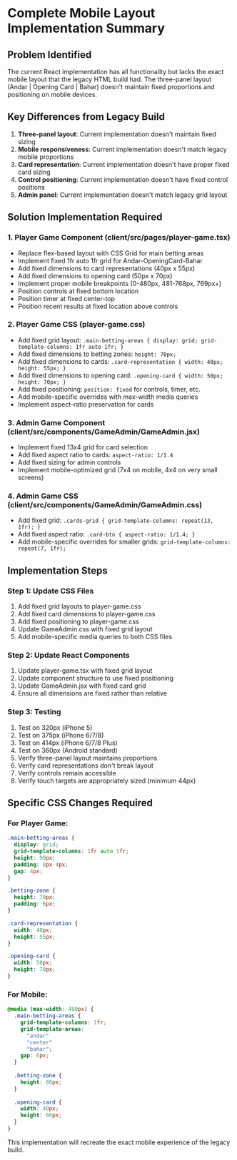 # Complete Mobile Layout Implementation Summary

## Problem Identified
The current React implementation has all functionality but lacks the exact mobile layout that the legacy HTML build had. The three-panel layout (Andar | Opening Card | Bahar) doesn't maintain fixed proportions and positioning on mobile devices.

## Key Differences from Legacy Build
1. **Three-panel layout**: Current implementation doesn't maintain fixed sizing
2. **Mobile responsiveness**: Current implementation doesn't match legacy mobile proportions  
3. **Card representation**: Current implementation doesn't have proper fixed card sizing
4. **Control positioning**: Current implementation doesn't have fixed control positions
5. **Admin panel**: Current implementation doesn't match legacy grid layout

## Solution Implementation Required

### 1. Player Game Component (client/src/pages/player-game.tsx)
- Replace flex-based layout with CSS Grid for main betting areas
- Implement fixed 1fr auto 1fr grid for Andar-OpeningCard-Bahar
- Add fixed dimensions to card representations (40px x 55px)
- Add fixed dimensions to opening card (50px x 70px)
- Implement proper mobile breakpoints (0-480px, 481-768px, 769px+)
- Position controls at fixed bottom location
- Position timer at fixed center-top
- Position recent results at fixed location above controls

### 2. Player Game CSS (player-game.css)
- Add fixed grid layout: `.main-betting-areas { display: grid; grid-template-columns: 1fr auto 1fr; }`
- Add fixed dimensions to betting zones: `height: 70px;`
- Add fixed dimensions to cards: `.card-representation { width: 40px; height: 55px; }`
- Add fixed dimensions to opening card: `.opening-card { width: 50px; height: 70px; }`
- Add fixed positioning: `position: fixed` for controls, timer, etc.
- Add mobile-specific overrides with max-width media queries
- Implement aspect-ratio preservation for cards

### 3. Admin Game Component (client/src/components/GameAdmin/GameAdmin.jsx)
- Implement fixed 13x4 grid for card selection
- Add fixed aspect ratio to cards: `aspect-ratio: 1/1.4`
- Add fixed sizing for admin controls
- Implement mobile-optimized grid (7x4 on mobile, 4x4 on very small screens)

### 4. Admin Game CSS (client/src/components/GameAdmin/GameAdmin.css)
- Add fixed grid: `.cards-grid { grid-template-columns: repeat(13, 1fr); }`
- Add fixed aspect ratio: `.card-btn { aspect-ratio: 1/1.4; }`
- Add mobile-specific overrides for smaller grids: `grid-template-columns: repeat(7, 1fr);`

## Implementation Steps

### Step 1: Update CSS Files
1. Add fixed grid layouts to player-game.css
2. Add fixed card dimensions to player-game.css
3. Add fixed positioning to player-game.css
4. Update GameAdmin.css with fixed grid layout
5. Add mobile-specific media queries to both CSS files

### Step 2: Update React Components
1. Update player-game.tsx with fixed grid layout
2. Update component structure to use fixed positioning
3. Update GameAdmin.jsx with fixed card grid
4. Ensure all dimensions are fixed rather than relative

### Step 3: Testing
1. Test on 320px (iPhone 5)
2. Test on 375px (iPhone 6/7/8)
3. Test on 414px (iPhone 6/7/8 Plus)
4. Test on 360px (Android standard)
5. Verify three-panel layout maintains proportions
6. Verify card representations don't break layout
7. Verify controls remain accessible
8. Verify touch targets are appropriately sized (minimum 44px)

## Specific CSS Changes Required

### For Player Game:
```css
.main-betting-areas {
  display: grid;
  grid-template-columns: 1fr auto 1fr;
  height: 90px;
  padding: 8px 4px;
  gap: 4px;
}

.betting-zone {
  height: 70px;
  padding: 6px;
}

.card-representation {
  width: 40px;
  height: 55px;
}

.opening-card {
  width: 50px;
  height: 70px;
}
```

### For Mobile:
```css
@media (max-width: 480px) {
  .main-betting-areas {
    grid-template-columns: 1fr; 
    grid-template-areas: 
      "andar"
      "center" 
      "bahar";
    gap: 6px;
  }
  
  .betting-zone {
    height: 60px;
  }
  
  .opening-card {
    width: 40px;
    height: 60px;
  }
}
```

This implementation will recreate the exact mobile experience of the legacy build.